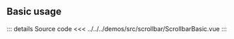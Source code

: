 ## Basic usage

<ScrollbarBasic />

::: details Source code
<<< ../../../demos/src/scrollbar/ScrollbarBasic.vue
:::
